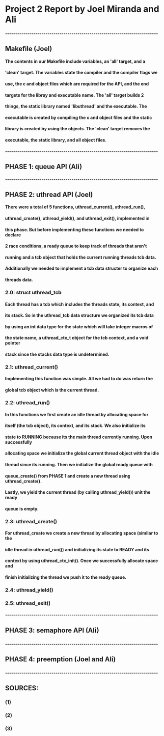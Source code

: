 # Project 2 Report by Joel Miranda and Ali
#### ----------------------------------------------------------------------------
## Makefile (Joel)
####   The contents in our Makefile include variables, an 'all' target, and a
####   'clean' target. The variables state the compiler and the compiler flags we
####   use, the c and object files which are required for the API, and the end 
####   targets for the libray and executable name. The 'all' target builds 2 
####   things, the static library named 'libuthread' and the executable. The 
####   executable is created by compiling the c and object files and the static 
####   library is created by using the objects. The 'clean' target removes the 
####   executable, the static library, and all object files.
#### ----------------------------------------------------------------------------
## PHASE 1: queue API (Ali)
####     
#### ----------------------------------------------------------------------------
## PHASE 2: uthread API (Joel)
####    There were a total of 5 functions, uthread_current(), uthread_run(), 
####    uthread_create(), uthread_yield(), and uthread_exit(), implemented in 
####    this phase. But before implementing these functions we needed to declare 
####    2 race conditions, a ready queue to keep track of threads that aren't 
####    running and a tcb object that holds the current running threads tcb data. 
####    Additionally we needed to implement a tcb data structer to organize each 
####    threads data. 
###   2.0: struct uthread_tcb
####    Each thread has a tcb which includes the threads state, its context, and 
####    its stack. So in the uthread_tcb data structure we organized its tcb data
####    by using an int data type for the state which will take integer macros of 
####    the state name, a uthread_ctx_t object for the tcb context, and a void pointer
####    stack since the stacks data type is undetermined.
###   2.1: uthread_current()
####    Implementing this function was simple. All we had to do was return the
####    global tcb object which is the current thread. 
###   2.2: uthread_run()
####    In this functions we first create an idle thread by allocating space for
####    itself (the tcb object), its context, and its stack. We also initialize its 
####    state to RUNNING because its the main thread currently running. Upon successfully 
####    allocating space we initialize the global current thread object with the idle 
####    thread since its running. Then we initialize the global ready queue with 
####    queue_create() from PHASE 1 and create a new thread using uthread_create(). 
####    Lastly, we yield the current thread (by calling uthread_yield()) unit the ready 
####    queue is empty.
###   2.3: uthread_create()
####    For uthread_create we create a new thread by allocating space (similar to the 
####    idle thread in uthread_run()) and initializing its state to READY and its 
####    context by using uthread_ctx_init(). Once we successfully allocate space and
####    finish initializing the thread we push it to the ready queue.
###   2.4: uthread_yield()
####    
###   2.5: uthread_exit()
####   
#### ----------------------------------------------------------------------------
## PHASE 3: semaphore API (Ali)
### 
#### ----------------------------------------------------------------------------
## PHASE 4: preemption (Joel and Ali)
### 
#### ----------------------------------------------------------------------------
## SOURCES:
### (1) 
###
### (2) 
###
### (3) 
